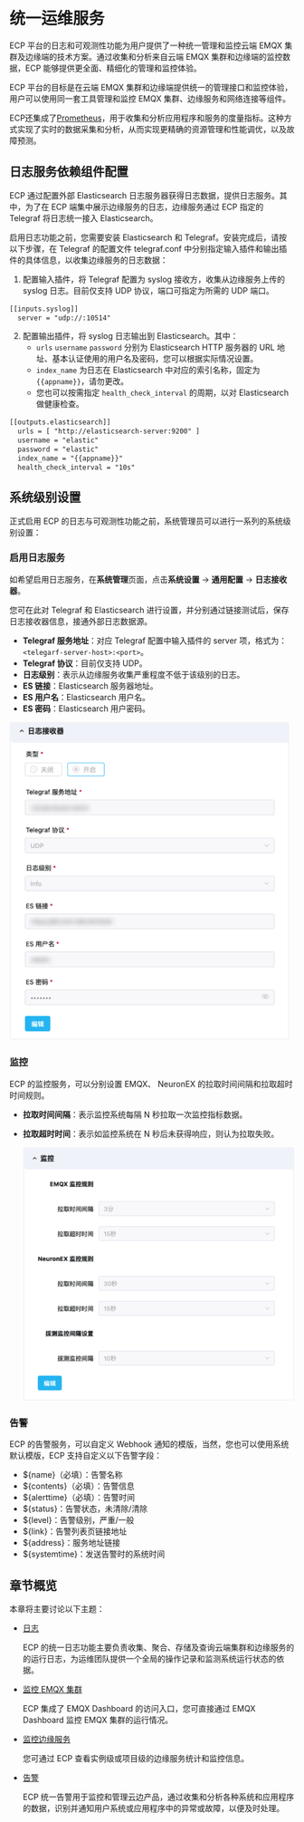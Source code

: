 # 统一运维服务

ECP 平台的日志和可观测性功能为用户提供了一种统一管理和监控云端 EMQX 集群及边缘端的技术方案。通过收集和分析来自云端 EMQX 集群和边缘端的监控数据，ECP 能够提供更全面、精细化的管理和监控体验。

ECP 平台的目标是在云端 EMQX 集群和边缘端提供统一的管理接口和监控体验，用户可以使用同一套工具管理和监控 EMQX 集群、边缘服务和网络连接等组件。

ECP还集成了[Prometheus](https://prometheus.io/docs/introduction/overview/)，用于收集和分析应用程序和服务的度量指标。这种方式实现了实时的数据采集和分析，从而实现更精确的资源管理和性能调优，以及故障预测。

## 日志服务依赖组件配置

ECP 通过配置外部 Elasticsearch 日志服务器获得日志数据，提供日志服务。其中，为了在 ECP 端集中展示边缘服务的日志，边缘服务通过 ECP 指定的 Telegraf 将日志统一接入 Elasticsearch。

启用日志功能之前，您需要安装 Elasticsearch 和 Telegraf。安装完成后，请按以下步骤，在 Telegraf 的配置文件 telegraf.conf 中分别指定输入插件和输出插件的具体信息，以收集边缘服务的日志数据：

1. 配置输入插件，将 Telegraf 配置为 syslog 接收方，收集从边缘服务上传的 syslog 日志。目前仅支持 UDP 协议，端口可指定为所需的 UDP 端口。

```
[[inputs.syslog]]
  server = "udp://:10514"
```

2. 配置输出插件，将 syslog 日志输出到 Elasticsearch。其中：
   - `urls`  `username`  `password` 分别为 Elasticsearch HTTP 服务器的 URL 地址、基本认证使用的用户名及密码，您可以根据实际情况设置。
   - `index_name` 为日志在 Elasticsearch 中对应的索引名称，固定为 <code v-pre>{{appname}}</code>，请勿更改。
   -  您也可以按需指定 `health_check_interval` 的周期，以对 Elasticsearch 做健康检查。

```
[[outputs.elasticsearch]]
  urls = [ "http://elasticsearch-server:9200" ]
  username = "elastic"
  password = "elastic"
  index_name = "{{appname}}"
  health_check_interval = "10s"
```

## 系统级别设置

正式启用 ECP 的日志与可观测性功能之前，系统管理员可以进行一系列的系统级别设置：


### 启用日志服务

如希望启用日志服务，在**系统管理**页面，点击**系统设置** -> **通用配置** -> **日志接收器**。

您可在此对 Telegraf 和 Elasticsearch 进行设置，并分别通过链接测试后，保存日志接收器信息，接通外部日志数据源。

- **Telegraf 服务地址**：对应 Telegraf 配置中输入插件的 server 项，格式为：`<telegarf-server-host>:<port>`。
- **Telegraf 协议**：目前仅支持 UDP。
- **日志级别**：表示从边缘服务收集严重程度不低于该级别的日志。
- **ES 链接**：Elasticsearch 服务器地址。
- **ES 用户名**：Elasticsearch 用户名。
- **ES 密码**：Elasticsearch 用户密码。

<img src="./_assets/manager-setting-log.png" alt="日志接收器" style="zoom:80%;" />



### 监控

ECP 的监控服务，可以分别设置 EMQX、 NeuronEX 的拉取时间间隔和拉取超时时间规则。

- **拉取时间间隔**：表示监控系统每隔 N 秒拉取一次监控指标数据。

- **拉取超时时间**：表示如监控系统在 N 秒后未获得响应，则认为拉取失败。

  

  <img src="./_assets/manager-setting-monitor.png" alt="系统级监控设置" style="zoom:80%;" />

### 告警

ECP 的告警服务，可以自定义 Webhook 通知的模版，当然，您也可以使用系统默认模版，ECP 支持自定义以下告警字段：

- ${name}（必填）：告警名称
- ${contents}（必填）：告警信息
- ${alerttime}（必填）：告警时间
- ${status}：告警状态，未清除/清除
- ${level}：告警级别，严重/一般
- ${link}：告警列表页链接地址
- ${address}：服务地址链接
- ${systemtime}：发送告警时的系统时间

## 章节概览

本章将主要讨论以下主题：

- [日志](../log/introduction.md)

  ECP 的统一日志功能主要负责收集、聚合、存储及查询云端集群和边缘服务的的运行日志，为运维团队提供一个全局的操作记录和监测系统运行状态的依据。

- [监控 EMQX 集群](https://docs.emqx.com/zh/enterprise/v4.4/getting-started/dashboard-ee.html#%E7%9B%91%E6%8E%A7)

  ECP 集成了 EMQX Dashboard 的访问入口，您可直接通过 EMQX Dashboard 监控 EMQX 集群的运行情况。

- [监控边缘服务](./monitor_edge.md)

  您可通过 ECP 查看实例级或项目级的边缘服务统计和监控信息。

- [告警](./alarm_rules)

  ECP 统一告警用于监控和管理云边产品，通过收集和分析各种系统和应用程序的数据，识别并通知用户系统或应用程序中的异常或故障，以便及时处理。
